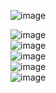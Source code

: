 ![image](https://github.com/user-attachments/assets/ee0bf66e-d66a-4797-b22e-cc4bc64dfc02)<br>

![image](https://github.com/user-attachments/assets/185f2415-dd5a-4b8b-bb37-d62794dbe5ee)<br>
![image](https://github.com/user-attachments/assets/69a8ec36-9eb6-4043-bdbf-63fbd1a11deb)<br>
![image](https://github.com/user-attachments/assets/c52dec95-8341-4d59-9328-2ef854545af0)<br>
![image](https://github.com/user-attachments/assets/017356ba-e271-4fac-95b0-640fba2be313)<br>
![image](https://github.com/user-attachments/assets/8012c523-8b01-427a-9d43-cb7bb2345eff)








